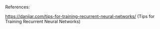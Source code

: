 References:

https://danijar.com/tips-for-training-recurrent-neural-networks/ (Tips for Training Recurrent Neural Networks)
